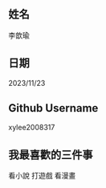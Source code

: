 姓名
----
李歆瑜

日期
----
2023/11/23

Github Username
---------------
xylee2008317

我最喜歡的三件事
---------------
看小說 打遊戲 看漫畫 